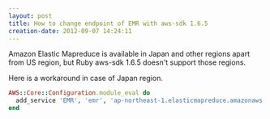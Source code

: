 ```yaml
---
layout: post
title: How to change endpoint of EMR with aws-sdk 1.6.5
creation-date: 2012-09-07 14:24:11
---
```

Amazon Elastic Mapreduce is available in Japan and other regions apart from US region,
but Ruby aws-sdk 1.6.5 doesn't support those regions.

Here is a workaround in case of Japan region.

```ruby
AWS::Core::Configuration.module_eval do
  add_service 'EMR', 'emr', 'ap-northeast-1.elasticmapreduce.amazonaws.com'
end
```
